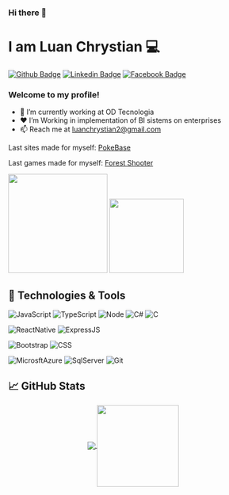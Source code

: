 ### Hi there 👋

# I am Luan Chrystian 💻
[![Github Badge](https://img.shields.io/badge/-Github-000?style=flat-square&logo=Github&logoColor=white&link=https://github.com/karizune)](https://github.com/karizune)
[![Linkedin Badge](https://img.shields.io/badge/-LinkedIn-blue?style=flat-square&logo=Linkedin&logoColor=white&link=https://www.linkedin.com/in/luan-chrystian-galan-3b5a03195/)](https://www.linkedin.com/in/luan-chrystian-galan-3b5a03195/)
[![Facebook Badge](https://img.shields.io/badge/-Facebook-1877F2?style=flat-square&logo=facebook&logoColor=white&link=https://www.facebook.com/LuanCGalan/)](https://www.facebook.com/LuanCGalan/)

### Welcome to my profile!

- 👤 I’m currently working at OD Tecnologia 
- ❤ I’m Working in implementation of BI sistems on enterprises
- 📫 Reach me at luanchrystian2@gmail.com

<p>
  Last sites made for myself:
  <a href="https://karizune.github.io/Pokedex-Angular-9/Pokemon">PokeBase</a>
</p>

<p>
  Last games made for myself:
  <a href="https://github.com/karizune/Forest-Shooter/releases/tag/1.0.0">Forest Shooter</a>
</p>

<p>
  <img src="http://www.odtecnologia.com.br/img/od_tp.png" width="200" />
  <img src="https://www.webdecisor.com.br/assets/img/wd_logo_marca_t.png" width="150" />
</p>

## 🔧 Technologies & Tools
![JavaScript](https://img.shields.io/badge/-JavaScript-%232c3e50?style=flat-square&logo=javascript)
![TypeScript](https://img.shields.io/badge/-TypeScript-%232c3e50?style=flat-square&logo=TypeScript)
![Node](https://img.shields.io/badge/-Node-%232c3e50?style=flat-square&logo=node-dot-js)
![C#](https://img.shields.io/badge/-CSharp-%232c3e50?style=flat-square&logo=C%20Sharp)
![C](https://img.shields.io/badge/-C-%232c3e50?style=flat-square&logo=C)

![ReactNative](https://img.shields.io/badge/-React%20Native-%232c3e50?style=flat-square&logo=react)
![ExpressJS](https://img.shields.io/badge/-ExpressJS-%232c3e50?style=flat-square&logo=Expressjs)

![Bootstrap](https://img.shields.io/badge/-Bootstrap-%232c3e50?style=flat-square&logo=Bootstrap)
![CSS](https://img.shields.io/badge/-CSS-%232c3e50?style=flat-square&logo=css3)

![MicrosftAzure](https://img.shields.io/badge/-Microsft%20Azure-%232c3e50?style=flat-square&logo=azuredevops)
![SqlServer](https://img.shields.io/badge/-SQLServer-%232c3e50?style=flat-square&logo=SQLServer)
![Git](https://img.shields.io/badge/-Git-%232c3e50?style=flat-square&logo=git)


## &#x1f4c8; GitHub Stats
<p align="center">
  <a href="https://github.com/anuraghazra/github-readme-stats">
    <img
      align="center"
      src="https://github-readme-stats.vercel.app/api/top-langs/?username=karizune&layout=compact"
    />
  </a>
  <a href="https://github.com/anuraghazra/github-readme-stats">
    <img
      align="center"
      height="165"
      src="https://github-readme-stats.vercel.app/api?username=karizune&count_private=true&show_icons=true&custom_title=Github%20Status&hide=issues"
    />
  </a>
</p>

